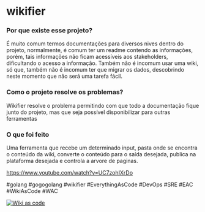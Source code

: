 # wikifier

### Por que existe esse projeto?

É muito comum termos documentações para diversos nives dentro do projeto, normalmente, é comum ter um readme contendo as informações, porém, tais informações não ficam acessíveis aos stakeholders, dificultando o acesso a informação.
Também não é incomum usar uma wiki, só que, também não é incomum ter que migrar os dados, descobrindo neste momento que não será uma tarefa fácil.

### Como o projeto resolve os problemas?

Wikifier resolve o problema permitindo com que todo a documentação fique junto do projeto, mas que seja possível disponibilizar para outras ferramentas

### O que foi feito

Uma ferramenta que recebe um determinado input, pasta onde se encontra o conteúdo da wiki, converte o conteúdo para o saída desejada, publica na plataforma desejada e controla a arvore de paginas.

https://www.youtube.com/watch?v=UC7zohIXrDo

#golang #gogogolang #wikifier #EverythingAsCode #DevOps #SRE #EAC #WikiAsCode #WAC

[![Wiki as code](http://img.youtube.com/vi/UC7zohIXrDo/0.jpg)](http://www.youtube.com/watch?v=UC7zohIXrDo 'Wikifier')
